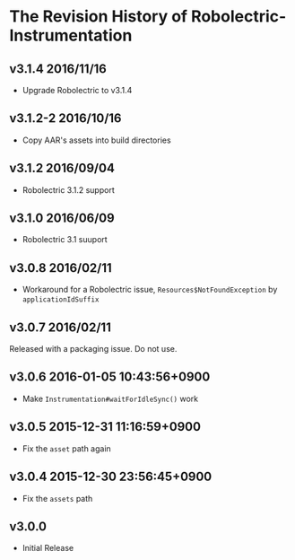 # The Revision History of Robolectric-Instrumentation

## v3.1.4 2016/11/16

* Upgrade Robolectric to v3.1.4

## v3.1.2-2 2016/10/16

* Copy AAR's assets into build directories

## v3.1.2 2016/09/04

* Robolectric 3.1.2 support

## v3.1.0 2016/06/09

* Robolectric 3.1 suuport

## v3.0.8 2016/02/11

* Workaround for a Robolectric issue, `Resources$NotFoundException` by `applicationIdSuffix`

## v3.0.7 2016/02/11

Released with a packaging issue. Do not use.

## v3.0.6 2016-01-05 10:43:56+0900

* Make `Instrumentation#waitForIdleSync()` work

## v3.0.5 2015-12-31 11:16:59+0900

* Fix the `asset` path again

## v3.0.4 2015-12-30 23:56:45+0900

* Fix the `assets` path

## v3.0.0

* Initial Release
